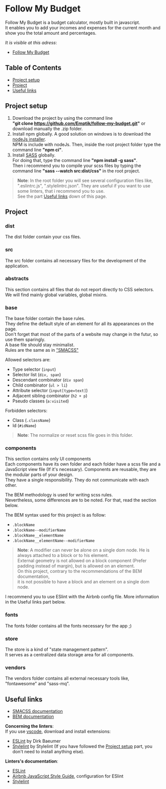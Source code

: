 # Follow My Budget
Follow My Budget is a budget calculator, mostly built in javascript.<br/>
It enables you to add your incomes and expenses for the current month and show you the total amount and percentages.

*It is visible at this adress*:
- [Follow My Budget](https://follow-my-budget.herokuapp.com/)

## Table of Contents
- [Project setup](#setup)
- [Project](#project)
- [Useful links](#usefulLinks)

<!-- Setup -->
## <a id="setup">Project setup</a>
1. Download the project by using the command line<br/> 
**"git clone https://github.com/Emptik/follow-my-budget.git"** or download manually the .zip folder.
2. Install npm globally. A good solution on windows is to download the [nodeJs installer](https://nodejs.org/en/download/).<br/>
NPM is include with nodeJs. Then, inside the root project folder type the command line **"npm ci"**.
3. Install [SASS](https://sass-lang.com/install) globally.<br/>
For doing that, type the command line **"npm install -g sass"**.<br/>
Then i recommend you to compile your scss files by typing the command line **"sass --watch src:dist/css"** in the root project.

> **Note**: In the root folder you will see several configuration files like, ".eslintrc.js", ".stylelintrc.json".
They are useful if you want to use some linters, that i recommend you to use.<br/>
See the part [Useful links](#usefulLinks) down of this page.

<!-- Project -->
## <a id="project">Project</a>

### dist
The dist folder contain your css files.

### src
The src folder contains all necessary files for the development of the application.

### abstracts
This section contains all files that do not report directly to CSS selectors.<br/>
We will find mainly global variables, global mixins.

### base
The base folder contain the base rules.<br/>
They define the default style of an element for all its appearances on the page.<br/>
Don't forget that most of the parts of a website may change in the futur, so use them sparingly.<br/>
A base file should stay minimalist.<br/>
Rules are the same as in ["SMACSS"](http://smacss.com/)

Allowed selectors are:
- Type selector (`input`)
- Selector list (`div, span`)
- Descendant combinator (`div span`)
- Child combinator (`ul > li`)
- Attribute selector (`input[type=text]`)
- Adjacent sibling combinator (`h2 + p`)
- Pseudo classes (`a:visited`)

Forbidden selectors:
- Class (`.className`)
- Id (`#idName`)

> **Note**: The normalize or reset scss file goes in this folder.

### components
This section contains only UI components<br/>
Each components have its own folder and each folder have a scss file and a JavaScript view file (If it's necessary).
Components are reusable, they are the modular parts of your design.<br/>
They have a single responsibility. They do not communicate with each other.

The BEM methodology is used for writing scss rules.<br/>
Nevertheless, some differences are to be noted. For that, read the section below.<br/>

The BEM syntax used for this project is as follow:
- `.blockName`
- `.blockName--modifierName`
- `.blockName__elementName`
- `.blockName__elementName--modifierName`

> **Note**: A modifier can never be alone on a single dom node. He is always attached to a block or to his element.<br/>
External geometry is not allowed on a block component (Prefer padding instead of margin), but is allowed on an element.<br/>
On this project, contrary to the recommendations of the BEM documentation,<br/>
it is not possible to have a block and an element on a single dom node.

I recommend you to use ESlint with the Airbnb config file. More information in the Useful links part below.

### fonts
The fonts folder contains all the fonts necessary for the app ;)

### store
The store is a kind of "state management pattern".<br/>
It serves as a centralized data storage area for all components.

### vendors
The vendors folder contains all external necessary tools like, "fontawesome" and "sass-mq".

<!-- Usefull Links -->
## <a id="usefulLinks">Useful links</a>
- [SMACSS documentation](http://smacss.com/)
- [BEM documentation](https://en.bem.info/methodology/quick-start/)

**Concerning the linters**:<br/>
If you use [vscode](https://code.visualstudio.com/), download and install extensions:
- [ESLint](https://marketplace.visualstudio.com/items?itemName=dbaeumer.vscode-eslint) by Dirk Baeumer
- [Stylelint](https://marketplace.visualstudio.com/items?itemName=stylelint.vscode-stylelint) by Stylelint
(If you have followed the [Project setup](#setup) part, you don't need to install anything else).

**Linters's documentation**:<br/>
- [ESLint](https://eslint.org/)
- [Airbnb JavaScript Style Guide](https://github.com/airbnb/javascript), configuration for ESlint
- [Stylelint](https://stylelint.io/)
